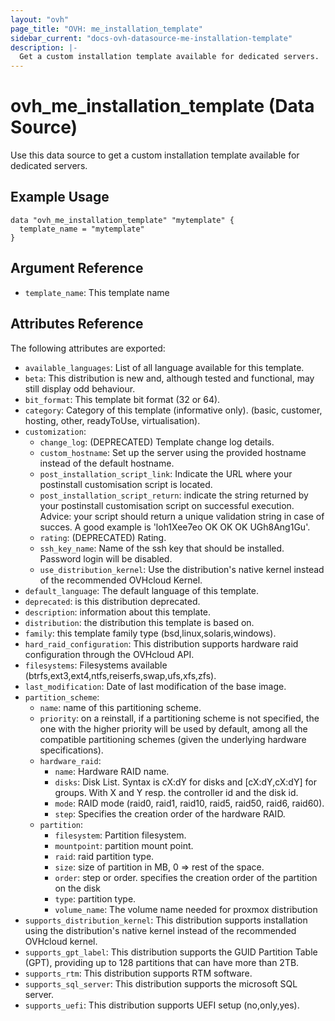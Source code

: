 ```yaml
---
layout: "ovh"
page_title: "OVH: me_installation_template"
sidebar_current: "docs-ovh-datasource-me-installation-template"
description: |-
  Get a custom installation template available for dedicated servers.
---
```


# ovh_me_installation_template (Data Source)

Use this data source to get a custom installation template available for dedicated servers.

## Example Usage

```hcl
data "ovh_me_installation_template" "mytemplate" {
  template_name = "mytemplate"
}
```

## Argument Reference

* `template_name`: This template name

## Attributes Reference

The following attributes are exported:

* `available_languages`: List of all language available for this template.
* `beta`: This distribution is new and, although tested and functional, may still display odd behaviour.
* `bit_format`: This template bit format (32 or 64).
* `category`: Category of this template (informative only). (basic, customer, hosting, other, readyToUse, virtualisation).
* `customization`: 
  * `change_log`: (DEPRECATED) Template change log details.
  * `custom_hostname`: Set up the server using the provided hostname instead of the default hostname.
  * `post_installation_script_link`: Indicate the URL where your postinstall customisation script is located.
  * `post_installation_script_return`: indicate the string returned by your postinstall customisation script on successful execution. Advice: your script should return a unique validation string in case of succes. A good example is 'loh1Xee7eo OK OK OK UGh8Ang1Gu'.
  * `rating`: (DEPRECATED) Rating.
  * `ssh_key_name`: Name of the ssh key that should be installed. Password login will be disabled.
  * `use_distribution_kernel`: Use the distribution's native kernel instead of the recommended OVHcloud Kernel.
* `default_language`: The default language of this template.
* `deprecated`: is this distribution deprecated.
* `description`: information about this template.
* `distribution`: the distribution this template is based on.
* `family`: this template family type (bsd,linux,solaris,windows).
* `hard_raid_configuration`: This distribution supports hardware raid configuration through the OVHcloud API.
* `filesystems`: Filesystems available (btrfs,ext3,ext4,ntfs,reiserfs,swap,ufs,xfs,zfs).
* `last_modification`: Date of last modification of the base image.
* `partition_scheme`: 
  * `name`: name of this partitioning scheme.
  * `priority`: on a reinstall, if a partitioning scheme is not specified, the one with the higher priority will be used by default, among all the compatible partitioning schemes (given the underlying hardware specifications).
  * `hardware_raid`: 
     * `name`: Hardware RAID name.
     * `disks`: Disk List. Syntax is cX:dY for disks and [cX:dY,cX:dY] for groups. With X and Y resp. the controller id and the disk id.
     * `mode`: RAID mode (raid0, raid1, raid10, raid5, raid50, raid6, raid60).
     * `step`: Specifies the creation order of the hardware RAID.
  * `partition`:
     * `filesystem`: Partition filesystem.
     * `mountpoint`: partition mount point.
     * `raid`: raid partition type.
     * `size`: size of partition in MB, 0 => rest of the space.
     * `order`: step or order. specifies the creation order of the partition on the disk
     * `type`: partition type.
     * `volume_name`: The volume name needed for proxmox distribution
* `supports_distribution_kernel`: This distribution supports installation using the distribution's native kernel instead of the recommended OVHcloud kernel.
* `supports_gpt_label`: This distribution supports the GUID Partition Table (GPT), providing up to 128 partitions that can have more than 2TB.
* `supports_rtm`: This distribution supports RTM software.
* `supports_sql_server`: This distribution supports the microsoft SQL server.
* `supports_uefi`: This distribution supports UEFI setup (no,only,yes).
